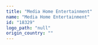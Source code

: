 ```yaml
---
title: "Media Home Entertainment"
name: "Media Home Entertainment"
id: "18329"
logo_path: "null"
origin_country: ""
---
```

